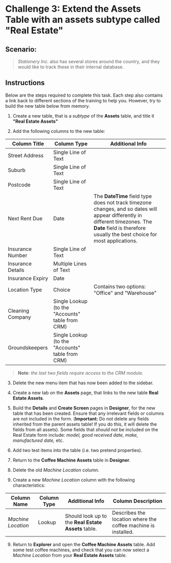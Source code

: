 # Challenge 3: Extend the Assets Table with an assets subtype called "Real Estate"
## Scenario:
> *Stationery Inc.* also has several stores around the country, and they would like to track these in their internal database.

## Instructions
Below are the steps required to complete this task. Each step also contains a link back to different sections of the training to help you. However, try to  build the new table below from memory.

1. Create a new table, that is a *subtype* of the **Assets** table, and title it **"Real Estate Assets"**

2. Add the following columns to the new table:

| Column Title | Column Type | Additional Info |
| --- | --- | --- |
| Street Address | Single Line of Text |
| Suburb | Single Line of Text |
| Postcode | Single Line of Text |
| Next Rent Due | Date | The **DateTime** field type does not track timezone changes, and so dates will appear differently in different timezones. The **Date** field is therefore usually the best choice for most applications.|
| Insurance Number | Single Line of Text |
| Insurance Details | Multiple Lines of Text |
| Insurance Expiry | Date |
| Location Type | Choice | Contains two options: "Office" and "Warehouse" |
| Cleaning Company | Single Lookup (to the "Accounts" table from CRM) |
| Groundskeepers | Single Lookup (to the "Accounts" table from CRM) |

> **Note**: *the last two fields require access to the CRM module.*

3. Delete the new menu item that has now been added to the sidebar.

4. Create a new tab on the **Assets** page, that links to the new table **Real Estate Assets**.

5. Build the **Details** and **Create Screen** pages in **Designer**, for the new table that has been created. Ensure that any irrelevant fields or columns are not included in the form. (**Important:** Do not delete any fields inherited from the parent assets table! If you do this, it will delete the fields from all assets). Some fields that *should not* be included on the Real Estate form include: *model, good received date, make, manufactured date,* etc.

5. Add two test items into the table (i.e. two pretend properties).

6. Return to the **Coffee Machine Assets** table in **Designer**.

7. Delete the old *Machine Location* column.

8. Create a new *Machine Location* column with the following characteristics:

| Column Name | Column Type | Additional Info | Column Description |
| --- | --- | --- | --- |
| *Machine Location* | Lookup | Should look up to the **Real Estate Assets** table. | Describes the location where the coffee machine is installed. |

9. Return to **Explorer** and open the **Coffee Machine Assets** table. Add some test coffee machines, and check that you can now select a *Machine Location* from your **Real Estate Assets** table.
